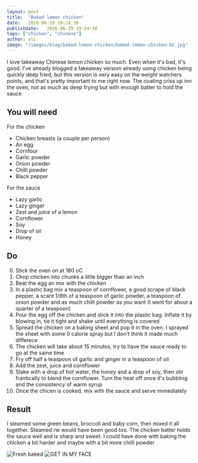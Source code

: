```yaml
---
layout: post
title:  "Baked lemon chicken"
date:   2016-06-29 19:24:30
publishdate:   2016-06-29 19:24:30
tags: ["chicken", "chinese"]
author: oli
image: "/images/blog/baked-lemon-chicken/baked-lemon-chicken-02.jpg"
---
```


I love takeaway Chinese lemon chicken so much.  Even when it's bad, it's good.  I've already blogged a fakeaway version already using chicken being quickly deep fried, but this version is very easy on the weight watchers points, and that's pretty important to me right now.  The coating criss up inn the oven, not as much as deep frying but with enough batter to hold the sauce


## You will need

For the chicken 

* Chicken breasts (a couple per person)
* An egg
* Cornfour
* Garlic powder
* Onion powder
* Chilli powder
* Black pepper

For the sauce 

* Lazy garlic
* Lazy ginger
* Zest and juice of a lemon
* Cornflower
* Soy
* Drop of oil
* Honey


## Do

0. Stick the oven on at 180 oC
1. Chop chicken into chunks a little bigger than an inch
2. Beat the egg an mix with the chicken
3. In a plastic bag mix a teaspoon of cornflower, a good scrape of black pepper, a scant 1/8th of a teaspoon of garlic powder, a teaspoon of onion powder and as much chilli powder as you want (I went for about a quarter of a teaspoon)
4. Pour the egg off the chicken and stick it into the plastic bag.  Inflate it by blowing in, tie it tight and shake until everything is covered
5. Spread the chicken on a baking sheet and pop it in the oven.  I sprayed the sheet with some 0 calorie spray but I don't think it made much differece
6. The chicken will take about 15 minutes, try to have the sauce ready to go at the same time
7. Fry off half a teaspoon of garlic and ginger in a teaspoon of oil
8. Add the zest, juice and cornflower
9. Slake with a drop of hot water, the honey and a drop of soy, then stir frantically to blend the cornflower.  Turn the heat off once it's bubbling and the consistency of warm syrup
10. Once the chicen is cooked, mix with the sauce and serve immediately


## Result

I steamed some green beans, broccoli and baby corn, then mixed it all together.  Steamed rie would have been good too.  The chicken batter holds the sauce well and is sharp and sweet.  I could have done with baking the chicken a bit harder and maybe with a bit more chilli powder

![Fresh baked](/images/blog/baked-lemon-chicken/baked-lemon-chicken-01.jpg)
![GET IN MY FACE](/images/blog/baked-lemon-chicken/baked-lemon-chicken-02.jpg)